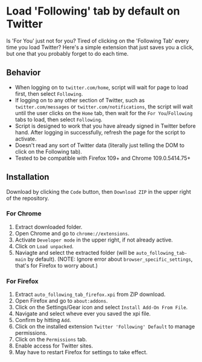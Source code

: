 # Load 'Following' tab by default on Twitter

Is 'For You' just not for you? Tired of clicking on the 'Following Tab' every time you load Twitter? Here's a simple extension that just saves you a click, but one that you probably forget to do each time.

## Behavior

- When logging on to `twitter.com/home`, script will wait for page to load first, then select `Following`.
- If logging on to any other section of Twitter, such as `twitter.com/messages` or `twitter.com/notifications`, the script will wait until the user clicks on the `Home` tab, then wait for the `For You`/`Following` tabs to load, then select `Following`.
- Script is designed to work that you have already signed in Twitter before hand. After logging in successfully, refresh the page for the script to activate.
- Doesn't read any sort of Twitter data (literally just telling the DOM to click on the Following tab).
- Tested to be compatible with Firefox 109+ and Chrome 109.0.5414.75+

## Installation
Download by clicking the `Code` button, then `Download ZIP` in the upper right of the repository. 

### For Chrome
1. Extract downloaded folder.
2. Open Chrome and go to `chrome://extensions`.
3. Activate `Developer mode` in the upper right, if not already active.
4. Click on `Load unpacked`.
5. Naviagte and select the extracted folder (will be `auto_following_tab-main` by default). (NOTE: Ignore error about `browser_specific_settings`, that's for Firefox to worry about.)

### For Firefox
1. Extract `auto_following_tab_firefox.xpi` from ZIP download.
2. Open Firefox and go to `about:addons`.
3. Click on the Settings/Gear icon and select `Install Add-On From File`.
4. Navigate and select wheve ever you saved the xpi file. 
5. Confirm by hitting `Add`.
6. Click on the installed extension `Twitter 'Following' Default` to manage permissions.
7. Click on the `Permissions` tab.
8. Enable access for Twitter sites.
9. May have to restart Firefox for settings to take effect.
